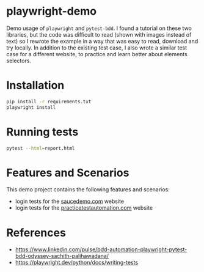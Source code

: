 # playwright-demo
Demo usage of `playwright` and `pytest-bdd`. I found a tutorial on these two libraries, but the code was difficult to read (shown with images instead of text) so I rewrote the example in a way that was easy to read, download and try locally. In addition to the existing test case, I also wrote a similar test case for a different website, to practice and learn better about elements selectors.

# Installation
```bash
pip install -r requirements.txt
playwright install
```

# Running tests
```bash
pytest --html=report.html
```

# Features and Scenarios

This demo project contains the following features and scenarios:
- login tests for the [saucedemo.com](https://www.saucedemo.com/v1/) website
- login tests for the [practicetestautomation.com](https://practicetestautomation.com) website

# References

- https://www.linkedin.com/pulse/bdd-automation-playwright-pytest-bdd-odyssey-sachith-palihawadana/
- https://playwright.dev/python/docs/writing-tests
